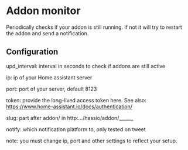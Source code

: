 # Addon monitor

Periodically checks if your addon is still running. If not it will try to restart the addon and send a notification.

## Configuration

upd_interval: interval in seconds to check if addons are still active

ip: ip of your Home assistant server

port: port of your server, default 8123

token: provide the long-lived access token here. See also: https://www.home-assistant.io/docs/authentication/

slug: part after addon/ in http:.../hassio/addon/______

notify: which notification platform to, only tested on tweet


note: you must change ip, port and other settings to reflect your setup.